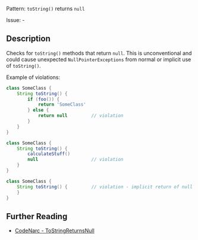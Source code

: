 Pattern: `toString()` returns `null`

Issue: -

## Description

Checks for `toString()` methods that return `null`. This is unconventional and could cause unexpected `NullPointerExceptions` from normal or implicit use of `toString()`.

Example of violations:

``` groovy
class SomeClass {
    String toString() {
        if (foo()) {
            return 'SomeClass'
        } else {
            return null         // violation
        }
    }
}

class SomeClass {
    String toString() {
        calculateStuff()
        null                    // violation
    }
}

class SomeClass {
    String toString() {         // violation - implicit return of null
    }
}
```

## Further Reading

* [CodeNarc - ToStringReturnsNull](http://codenarc.sourceforge.net/codenarc-rules-design.html#ToStringReturnsNull)